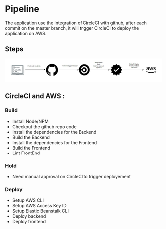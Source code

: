 # Pipeline

The application use the integration of CircleCI with github, after each commit on the master branch, it will trigger CircleCI to deploy the application on AWS.

## Steps 

![screenshot](pictures/pipelineschema.jpg)

## CircleCI and AWS :

### Build

- Install Node/NPM
- Checkout the github repo code
- Install the dependencies for the Backend
- Build the Backend
- Install the dependencies for the Frontend
- Build the Frontend
- Lint FrontEnd

### Hold

- Need manual approval on CircleCI to trigger deployement

### Deploy 

- Setup AWS CLI
- Setup AWS Access Key ID
- Setup Elastic Beanstalk CLI
- Deploy backend
- Deploy frontend

